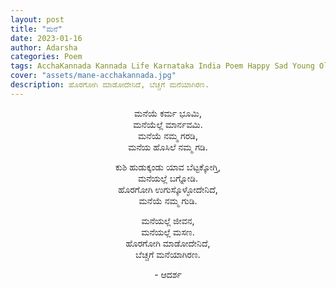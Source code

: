 ```yaml
---
layout: post
title: "ಮನೆ"
date: 2023-01-16
author: Adarsha
categories: Poem
tags: AcchaKannada Kannada Life Karnataka India Poem Happy Sad Young Old debate philosphy family friends love home
cover: "assets/mane-acchakannada.jpg"
description: ಹೊರಗೋಗಿ ಮಾಡೋದೇನಿದೆ, ಬೆಚ್ಚಗೆ ಮನೆಯಾಗಿರಣ.
---
```


<p align ="center"> ಮನೆಯೆ ಕರ್ಮ ಭೂಮಿ, <br>
ಮನೆಯೆಲ್ಲೆ ಮಾರ್ನವಮಿ. <br>
ಮನೆಯೆ ನಮ್ಮ ಗರಡಿ, <br>
ಮನೆಯ ಹೊಸಿಲೆ ನಮ್ಮ ಗಡಿ. </p>

<p align ="center">  ಕುಶಿ ಹುಡುಕ್ಕಂಡು ಯಾವ ಬೆಟ್ಟಕ್ಕೋಗ್ತಿ, <br>
ಮನೆಯಲ್ಲೆ ಬಗ್ನೋಡಿ. <br>
ಹೊರಗೋಗಿ ಉಗುಸ್ಕೊಳ್ಳೋದೇನಿದೆ, <br>
ಮನೆಯೆ ನಮ್ಮ ಗುಡಿ. </p>

<p align ="center"> ಮನೆಯಲ್ಲೆ ಜೀವನ, <br>
ಮನೆಯಲ್ಲೆ ಮಸಣ. <br>
ಹೊರಗೋಗಿ ಮಾಡೋದೇನಿದೆ, <br>
ಬೆಚ್ಚಗೆ ಮನೆಯಾಗಿರಣ. </p>

<p align ="center"> - ಆದರ್ಶ </p>
